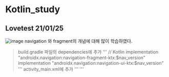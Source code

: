 # Kotlin_study

## Lovetest 21/01/25
![image](https://user-images.githubusercontent.com/62757915/105697798-60b9b780-5f48-11eb-860d-84b0c0600329.png)
navigation 와 fragment의 개념에 대해 많이 학습하였다.

>build.gradle 파일의 dependencies에 추가
'''
// Kotlin
  implementation "androidx.navigation:navigation-fragment-ktx:$nav_version"
  implementation "androidx.navigation:navigation-ui-ktx:$nav_version"
'''
>activity_main.xml에 추가
'''
<fragment
        android:id="@+id/nav_host_fragment"
        android:name="androidx.navigation.fragment.NavHostFragment"
        android:layout_width="0dp"
        android:layout_height="0dp"
        app:layout_constraintLeft_toLeftOf="parent"
        app:layout_constraintRight_toRightOf="parent"
        app:layout_constraintTop_toTopOf="parent"
        app:layout_constraintBottom_toBottomOf="parent"
        app:defaultNavHost="true"
        app:navGraph="@navigation/nav_graph"/>
'''
